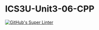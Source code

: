 # ICS3U-Unit3-06-CPP

[![GitHub's Super Linter](https://github.com/Peter-Gemmell/ICS3U-Unit3-06-CPP/workflows/GitHub's%20Super%20Linter/badge.svg)](https://github.com/Peter-Gemmell/ICS3U-Unit3-06-CPP/actions)
